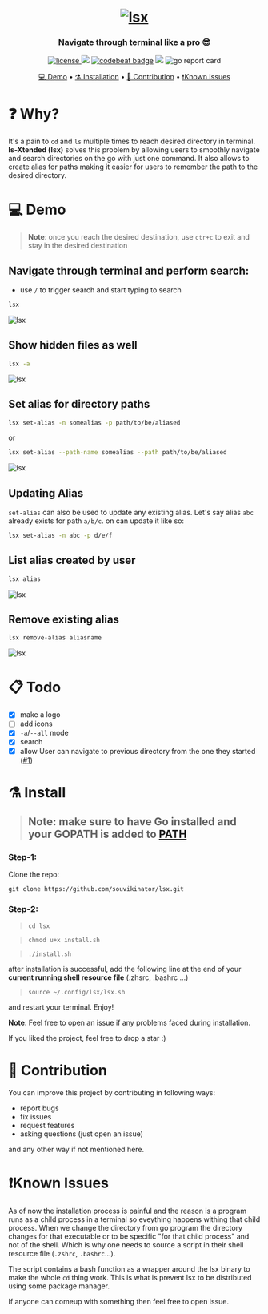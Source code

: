 <h1 align="center">
  <br>
<a href="https://github.com/souvikinator/lsx"><img src="https://github.com/souvikinator/lsx/raw/master/assets/lsx-logo.png" alt="lsx"></a>
<br>

</h1>

<h3 align="center">Navigate through terminal like a pro 😎 </h3>
<p align="center">
  <a href="https://opensource.org/licenses/">
    <img src="https://img.shields.io/badge/licence-MIT-brightgreen"
         alt="license">
  </a>
  <a href="https://github.com/souvikinator/lsx/issues"><img src="https://img.shields.io/github/issues/souvikinator/lsx"></a>
<a href="https://codebeat.co/projects/github-com-souvikinator-lsx-master"><img alt="codebeat badge" src="https://codebeat.co/badges/08315931-e796-4828-bfb0-18b6750d6f2a" /></a>
  <img src="https://img.shields.io/badge/made%20with-Go-blue">
  <img src="https://goreportcard.com/badge/github.com/souvikinator/lsx" alt="go report card" />
</p>

<p align="center">
	<a href="#-Demo">💻 Demo</a> •
  <a href="#%EF%B8%8F-install">⚗️ Installation</a> •
	<a href="#-contribution">🐜 Contribution</a> •
	<a href="#known-issues"> ❗Known Issues </a>
</p>

# ❓ Why?

It's a pain to `cd` and `ls` multiple times to reach desired directory in terminal. **ls-Xtended (lsx)** solves this problem by allowing users to smoothly navigate and search directories on the go with just one command. It also allows to create alias for paths making it easier for users to remember the path to the desired directory.

# 💻 Demo

> **Note**: once you reach the desired destination, use `ctr+c` to exit and stay in the desired destination

## Navigate through terminal and perform search:

- use `/` to trigger search and start typing to search

```bash
lsx
```

![lsx](https://github.com/souvikinator/lsx/blob/master/assets/demo.gif)

## Show hidden files as well

```bash
lsx -a
```

![lsx](https://github.com/souvikinator/lsx/blob/master/assets/all-mode.gif)

## Set **alias** for directory paths

```bash
lsx set-alias -n somealias -p path/to/be/aliased
```
or
```bash
lsx set-alias --path-name somealias --path path/to/be/aliased
```

![lsx](https://github.com/souvikinator/lsx/blob/master/assets/set-alias.gif)

## Updating Alias

`set-alias` can also be used to update any existing alias. Let's say alias `abc` already exists for path `a/b/c`. on can update it like so:

```bash
lsx set-alias -n abc -p d/e/f
```

## List **alias** created by user

```bash
lsx alias
```

![lsx](https://github.com/souvikinator/lsx/blob/master/assets/list-alias.gif)

## Remove existing **alias** 

```bash
lsx remove-alias aliasname
```

![lsx](https://github.com/souvikinator/lsx/blob/master/assets/remove-alias.gif)

# 📋 Todo

- [x] make a logo
- [ ] add icons
- [x] `-a`/`--all` mode
- [x] search
- [x] allow User can navigate to previous directory from the one they started ([#1](https://github.com/souvikinator/lsx/issues/))

# ⚗️ Install

> ## **Note**: make sure to have Go installed and your GOPATH is added to [PATH](https://stackoverflow.com/questions/21001387/how-do-i-set-the-gopath-environment-variable-on-ubuntu-what-file-must-i-edit)

### Step-1:

Clone the repo:

`git clone https://github.com/souvikinator/lsx.git`

### Step-2:

> `cd lsx`

> `chmod u+x install.sh`

> `./install.sh`

after installation is successful, add the following line at the end of your **current running shell resource file** (.zhsrc, .bashrc ...)

> `source ~/.config/lsx/lsx.sh`

and restart your terminal. Enjoy!

**Note**: Feel free to open an issue if any problems faced during installation.

If you liked the project, feel free to drop a star :)

# 🐜 Contribution

You can improve this project by contributing in following ways:

- report bugs
- fix issues
- request features
- asking questions (just open an issue)

and any other way if not mentioned here.

# ❗Known Issues

As of now the installation process is painful and the reason is a program runs as a child process in a terminal so eveything happens withing that child process. When we change the directory from go program the directory changes for that executable or to be specific "for that child process" and not of the shell. Which is why one needs to source a script in their shell resource file (`.zshrc`, `.bashrc`...).

The script contains a bash function as a wrapper around the lsx binary to make the whole `cd` thing work. This is what is prevent lsx to be distributed using some package manager. 

If anyone can comeup with something then feel free to open issue.
